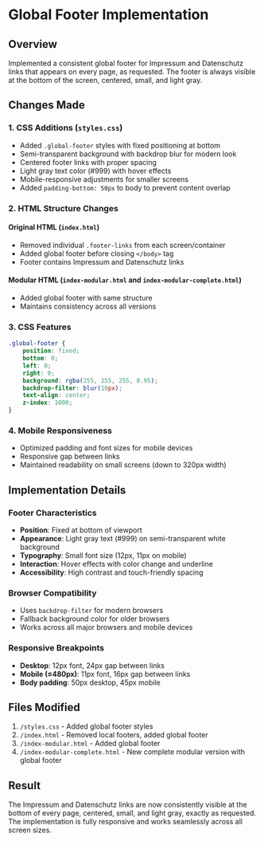 # Global Footer Implementation

## Overview
Implemented a consistent global footer for Impressum and Datenschutz links that appears on every page, as requested. The footer is always visible at the bottom of the screen, centered, small, and light gray.

## Changes Made

### 1. CSS Additions (`styles.css`)
- Added `.global-footer` styles with fixed positioning at bottom
- Semi-transparent background with backdrop blur for modern look
- Centered footer links with proper spacing
- Light gray text color (#999) with hover effects
- Mobile-responsive adjustments for smaller screens
- Added `padding-bottom: 50px` to body to prevent content overlap

### 2. HTML Structure Changes

#### Original HTML (`index.html`)
- Removed individual `.footer-links` from each screen/container
- Added global footer before closing `</body>` tag
- Footer contains Impressum and Datenschutz links

#### Modular HTML (`index-modular.html` and `index-modular-complete.html`)
- Added global footer with same structure
- Maintains consistency across all versions

### 3. CSS Features
```css
.global-footer {
    position: fixed;
    bottom: 0;
    left: 0;
    right: 0;
    background: rgba(255, 255, 255, 0.95);
    backdrop-filter: blur(10px);
    text-align: center;
    z-index: 1000;
}
```

### 4. Mobile Responsiveness
- Optimized padding and font sizes for mobile devices
- Responsive gap between links
- Maintained readability on small screens (down to 320px width)

## Implementation Details

### Footer Characteristics
- **Position**: Fixed at bottom of viewport
- **Appearance**: Light gray text (#999) on semi-transparent white background
- **Typography**: Small font size (12px, 11px on mobile)
- **Interaction**: Hover effects with color change and underline
- **Accessibility**: High contrast and touch-friendly spacing

### Browser Compatibility
- Uses `backdrop-filter` for modern browsers
- Fallback background color for older browsers
- Works across all major browsers and mobile devices

### Responsive Breakpoints
- **Desktop**: 12px font, 24px gap between links
- **Mobile (≤480px)**: 11px font, 16px gap between links
- **Body padding**: 50px desktop, 45px mobile

## Files Modified
1. `/styles.css` - Added global footer styles
2. `/index.html` - Removed local footers, added global footer
3. `/index-modular.html` - Added global footer
4. `/index-modular-complete.html` - New complete modular version with global footer

## Result
The Impressum and Datenschutz links are now consistently visible at the bottom of every page, centered, small, and light gray, exactly as requested. The implementation is fully responsive and works seamlessly across all screen sizes.
